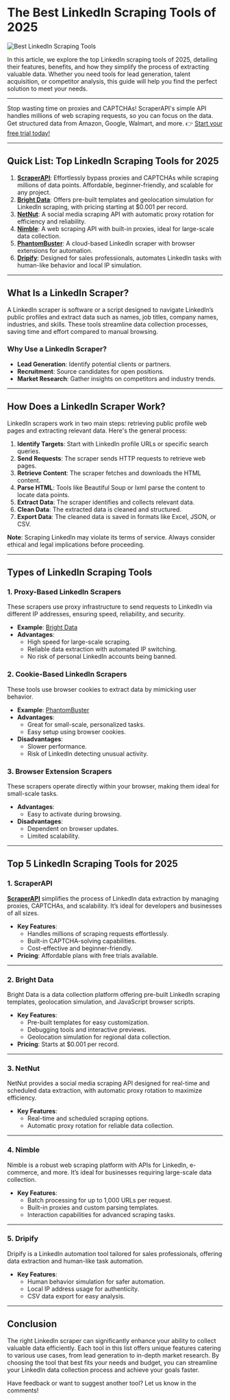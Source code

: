# The Best LinkedIn Scraping Tools of 2025

![Best LinkedIn Scraping Tools](https://miro.medium.com/v2/resize:fit:640/1*VThgW05kojb8vWoVp_ekmQ.png)

In this article, we explore the top LinkedIn scraping tools of 2025, detailing their features, benefits, and how they simplify the process of extracting valuable data. Whether you need tools for lead generation, talent acquisition, or competitor analysis, this guide will help you find the perfect solution to meet your needs.

---

Stop wasting time on proxies and CAPTCHAs! ScraperAPI's simple API handles millions of web scraping requests, so you can focus on the data. Get structured data from Amazon, Google, Walmart, and more. 👉 [Start your free trial today!](https://bit.ly/Scraperapi)

---

## Quick List: Top LinkedIn Scraping Tools for 2025

1. **[ScraperAPI](https://bit.ly/Scraperapi)**: Effortlessly bypass proxies and CAPTCHAs while scraping millions of data points. Affordable, beginner-friendly, and scalable for any project.
2. **[Bright Data](https://www.bright.cn/products/web-scraper/linkedin)**: Offers pre-built templates and geolocation simulation for LinkedIn scraping, with pricing starting at $0.001 per record.
3. **[NetNut](https://netnut.io/)**: A social media scraping API with automatic proxy rotation for efficiency and reliability.
4. **[Nimble](https://nimbleway.com/)**: A web scraping API with built-in proxies, ideal for large-scale data collection.
5. **[PhantomBuster](https://phantombuster.com/)**: A cloud-based LinkedIn scraper with browser extensions for automation.
6. **[Dripify](https://dripify.io/)**: Designed for sales professionals, automates LinkedIn tasks with human-like behavior and local IP simulation.

---

## What Is a LinkedIn Scraper?

A LinkedIn scraper is software or a script designed to navigate LinkedIn’s public profiles and extract data such as names, job titles, company names, industries, and skills. These tools streamline data collection processes, saving time and effort compared to manual browsing.

### Why Use a LinkedIn Scraper?

- **Lead Generation**: Identify potential clients or partners.
- **Recruitment**: Source candidates for open positions.
- **Market Research**: Gather insights on competitors and industry trends.

---

## How Does a LinkedIn Scraper Work?

LinkedIn scrapers work in two main steps: retrieving public profile web pages and extracting relevant data. Here's the general process:

1. **Identify Targets**: Start with LinkedIn profile URLs or specific search queries.
2. **Send Requests**: The scraper sends HTTP requests to retrieve web pages.
3. **Retrieve Content**: The scraper fetches and downloads the HTML content.
4. **Parse HTML**: Tools like Beautiful Soup or lxml parse the content to locate data points.
5. **Extract Data**: The scraper identifies and collects relevant data.
6. **Clean Data**: The extracted data is cleaned and structured.
7. **Export Data**: The cleaned data is saved in formats like Excel, JSON, or CSV.

**Note**: Scraping LinkedIn may violate its terms of service. Always consider ethical and legal implications before proceeding.

---

## Types of LinkedIn Scraping Tools

### 1. Proxy-Based LinkedIn Scrapers
These scrapers use proxy infrastructure to send requests to LinkedIn via different IP addresses, ensuring speed, reliability, and security.

- **Example**: [Bright Data](https://www.bright.cn/products/web-scraper/linkedin)
- **Advantages**:
  - High speed for large-scale scraping.
  - Reliable data extraction with automated IP switching.
  - No risk of personal LinkedIn accounts being banned.

### 2. Cookie-Based LinkedIn Scrapers
These tools use browser cookies to extract data by mimicking user behavior.

- **Example**: [PhantomBuster](https://phantombuster.com/)
- **Advantages**:
  - Great for small-scale, personalized tasks.
  - Easy setup using browser cookies.
- **Disadvantages**:
  - Slower performance.
  - Risk of LinkedIn detecting unusual activity.

### 3. Browser Extension Scrapers
These scrapers operate directly within your browser, making them ideal for small-scale tasks.

- **Advantages**:
  - Easy to activate during browsing.
- **Disadvantages**:
  - Dependent on browser updates.
  - Limited scalability.

---

## Top 5 LinkedIn Scraping Tools for 2025

### 1. ScraperAPI

**[ScraperAPI](https://bit.ly/Scraperapi)** simplifies the process of LinkedIn data extraction by managing proxies, CAPTCHAs, and scalability. It’s ideal for developers and businesses of all sizes.

- **Key Features**:
  - Handles millions of scraping requests effortlessly.
  - Built-in CAPTCHA-solving capabilities.
  - Cost-effective and beginner-friendly.
- **Pricing**: Affordable plans with free trials available.

---

### 2. Bright Data

Bright Data is a data collection platform offering pre-built LinkedIn scraping templates, geolocation simulation, and JavaScript browser scripts.

- **Key Features**:
  - Pre-built templates for easy customization.
  - Debugging tools and interactive previews.
  - Geolocation simulation for regional data collection.
- **Pricing**: Starts at $0.001 per record.

---

### 3. NetNut

NetNut provides a social media scraping API designed for real-time and scheduled data extraction, with automatic proxy rotation to maximize efficiency.

- **Key Features**:
  - Real-time and scheduled scraping options.
  - Automatic proxy rotation for reliable data collection.

---

### 4. Nimble

Nimble is a robust web scraping platform with APIs for LinkedIn, e-commerce, and more. It’s ideal for businesses requiring large-scale data collection.

- **Key Features**:
  - Batch processing for up to 1,000 URLs per request.
  - Built-in proxies and custom parsing templates.
  - Interaction capabilities for advanced scraping tasks.

---

### 5. Dripify

Dripify is a LinkedIn automation tool tailored for sales professionals, offering data extraction and human-like task automation.

- **Key Features**:
  - Human behavior simulation for safer automation.
  - Local IP address usage for authenticity.
  - CSV data export for easy analysis.

---

## Conclusion

The right LinkedIn scraper can significantly enhance your ability to collect valuable data efficiently. Each tool in this list offers unique features catering to various use cases, from lead generation to in-depth market research. By choosing the tool that best fits your needs and budget, you can streamline your LinkedIn data collection process and achieve your goals faster.

Have feedback or want to suggest another tool? Let us know in the comments!
